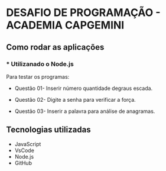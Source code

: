 # DESAFIO DE PROGRAMAÇÃO - ACADEMIA CAPGEMINI

## Como rodar as aplicações

### * Utilizanado o Node.js

Para testar os programas:

- Questão 01- Inserir número quantidade degraus escada.  

- Questão 02- Digite a senha para verificar a força.

- Questão 03- Inserir a palavra para análise de anagramas.

## Tecnologias utilizadas

- JavaScript 
- VsCode 
- Node.js
- GitHub
